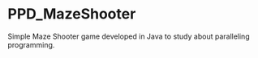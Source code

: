 # PPD_MazeShooter

Simple Maze Shooter game developed in Java to study about paralleling programming.
